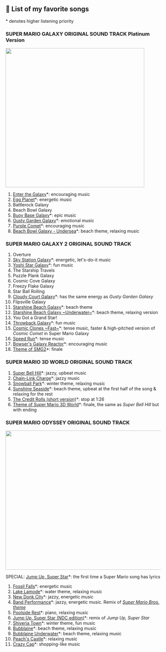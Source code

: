 ## 🎵 List of my favorite songs

<!--
**auranticus/auranticus** is a ✨ _special_ ✨ repository because its `README.md` (this file) appears on your GitHub profile.
-->

\* denotes higher listening priority
 
### SUPER MARIO GALAXY ORIGINAL SOUND TRACK Platinum Version
<img src="https://i.imgur.com/j8O56Qd.jpg" width="450" height="450"/>

1. [Enter the Galaxy](https://www.youtube.com/watch?v=dBhlbDxWJv8)*: encouraging music
2. [Egg Planet](https://www.youtube.com/watch?v=uvXQhEB2bYk)*: energetic music
3. Battlerock Galaxy
4. Beach Bowl Galaxy
5. [Buoy Base Galaxy](https://www.youtube.com/watch?v=60cGIJMCglA)*: epic music
6. [Gusty Garden Galaxy](https://www.youtube.com/watch?v=QWhhMxrX-Us)\*: emotional music
7. [Purple Comet](https://www.youtube.com/watch?v=BS6XHKJQc3U)\*: encouraging music
8. [Beach Bowl Galaxy - Undersea](https://www.youtube.com/watch?v=sqAhTUOwEN0)*: beach theme, relaxing music
 
### SUPER MARIO GALAXY 2 ORIGINAL SOUND TRACK
1. Overture
2. [Sky Station Galaxy](https://www.youtube.com/watch?v=WTht2pC-9AA)*: energetic, let's-do-it music
3. [Yoshi Star Galaxy](https://www.youtube.com/watch?v=dJSrra_RrnE)*: fun music
4. The Starship Travels
5. Puzzle Plank Galaxy
6. Cosmic Cove Galaxy
7. Freezy Flake Galaxy
8. Star Ball Rolling
9. [Cloudy Court Galaxy](https://www.youtube.com/watch?v=C6d4lxw9FYM)*: has the same energy as *Gusty Garden Galaxy*
10. Flipsville Galaxy
11. [Starshine Beach Galaxy](https://www.youtube.com/watch?v=YFeCJyXmUSA)*: beach theme
12. [Starshine Beach Galaxy \~Underwater\~](https://www.youtube.com/watch?v=0407ob6VtJo)*: beach theme, relaxing version
13. You Got a Grand Star!
14. [Throwback Galaxy](https://www.youtube.com/watch?v=fVt61oE5BfE)*: fun music
15. [Cosmic Clones \~Fast\~](https://www.youtube.com/watch?v=fiPYVJ_KC0o)*: tense music, faster & high-pitched version of *Cosmic Comet* in Super Mario Galaxy
16. [Speed Run](https://www.youtube.com/watch?v=MMMyAX-wesA)*: tense music
17. [Bowser's Galaxy Reactor](https://www.youtube.com/watch?v=EsyjY9lDVk8)*: encouraging music
18. [Theme of SMG2](https://www.youtube.com/watch?v=xsyPHkeyz6o)*: finale
 
### SUPER MARIO 3D WORLD ORIGINAL SOUND TRACK
1. [Super Bell Hill](https://www.youtube.com/watch?v=wFxzHKx1BYQ)*: jazzy, upbeat music
2. [Chain-Link Charge](https://www.youtube.com/watch?v=pkizz-EzmPA)*: jazzy music
3. [Snowball Park](https://www.youtube.com/watch?v=8wR6cHwoZtM)*: winter theme, relaxing music
4. [Sunshine Seaside](https://www.youtube.com/watch?v=9k-XrIGobsA)*: beach theme, upbeat at the first half of the song & relaxing for the rest
5. [The Credit Rolls (short version)](https://www.youtube.com/watch?v=OPAQA_P_RQY&t=1)*: stop at 1:26
6. [Theme of Super Mario 3D World](https://www.youtube.com/watch?v=w1WQCjhj0nw)*: finale, the same as *Super Bell Hill* but with ending

### SUPER MARIO ODYSSEY ORIGINAL SOUND TRACK
<img src="https://i.imgur.com/VDAKSAT.jpg" width="531" height="450"/>

SPECIAL: [Jump Up, Super Star](https://www.youtube.com/watch?v=SspiHZdHefg)*: the first time a Super Mario song has lyrics
1. [Fossil Falls](https://www.youtube.com/watch?v=UP92BOlrfoU)*: energetic music
2. [Lake Lamode](https://www.youtube.com/watch?v=QUoFtd55Pag)*: water theme, relaxing music
3. [New Donk City](https://www.youtube.com/watch?v=RytKaaKPCrE)*: jazzy, energetic music
4. [Band Performance](https://www.youtube.com/watch?v=rOw2DNpNoCo)*: jazzy, energetic music. Remix of [*Super Mario Bros. theme*](https://www.youtube.com/watch?v=NTa6Xbzfq1U)
5. [Poolside Rest](https://www.youtube.com/watch?v=vu1CwpqEt8c)*: piano, relaxing music
6. [Jump Up, Super Star (NDC edition)](https://www.youtube.com/watch?v=Jg5JRoy8xbM)*: remix of *Jump Up, Super Star*
7. [Shiveria Town](https://www.youtube.com/watch?v=rtDg6wvRptc)*: winter theme, fun music
8. [Bubblaine](https://www.youtube.com/watch?v=wnRWUzSCMCY)*: beach theme, relaxing music
9. [Bubblaine Underwater](https://www.youtube.com/watch?v=NEAePkmUoOE)*: beach theme, relaxing music
10. [Peach's Castle](https://www.youtube.com/watch?v=Jl-LLcd23eY)*: relaxing music
11. [Crazy Cap](https://www.youtube.com/watch?v=LtWHcvF3H64)*: shopping-like music

